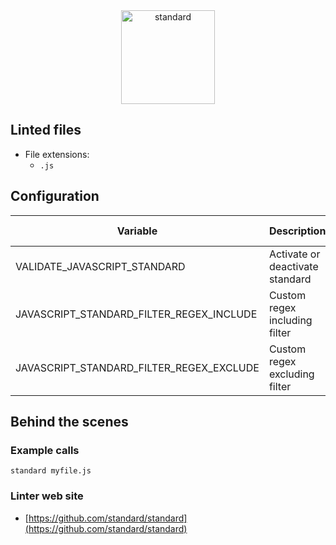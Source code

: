 <!-- markdownlint-disable MD033 MD041 -->
<!-- Generated by .automation/build.py, please do not update manually -->

<div align="center">
  <a href="https://github.com/standard/standard" target="blank" title="Visit linter Web Site">
    <img src="https://github.com/standard/standard/raw/master/sticker.png" alt="standard" height="150px">
  </a>
</div>

## Linted files

- File extensions:
  - `.js`
## Configuration

| Variable | Description | Default value |
| ----------------- | -------------- | -------------- |
| VALIDATE_JAVASCRIPT_STANDARD | Activate or deactivate standard | `true` |
| JAVASCRIPT_STANDARD_FILTER_REGEX_INCLUDE | Custom regex including filter |  |
| JAVASCRIPT_STANDARD_FILTER_REGEX_EXCLUDE | Custom regex excluding filter |  |

## Behind the scenes

### Example calls

```shell
standard myfile.js
```

### Linter web site
- [https://github.com/standard/standard](https://github.com/standard/standard)


